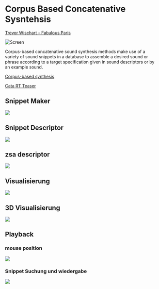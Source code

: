 # Corpus Based Concatenative Sysntehsis 

[Trevor Wischart - Fabulous Paris](https://www.youtube.com/watch?v=D31C4TQ-9U4)


![Screen](K3/Display.png)

Corpus-based concatenative sound synthesis methods make use of a variety of sound snippets in a database to assemble a desired sound or phrase according to a target specification given in sound descriptors or by an example sound.

[Corpus-based synthesis](http://imtr.ircam.fr/imtr/Corpus-Based_Sound_Synthesis_Survey)


[Cata RT Teaser](https://www.youtube.com/watch?v=cWXdTlu_n44)

## Snippet Maker

![](K3/maker.png)

## Snippet Descriptor

![](K3/descriptor.png)

## zsa descriptor

![](K3/zsa.png)


## Visualisierung
![](K3/mapper.png)


## 3D Visualisierung
![](K3/3dmapper.png)

## Playback

### mouse position

![](K3/pos.png)

### Snippet Suchung und wiedergabe

![](K3/player.png)
